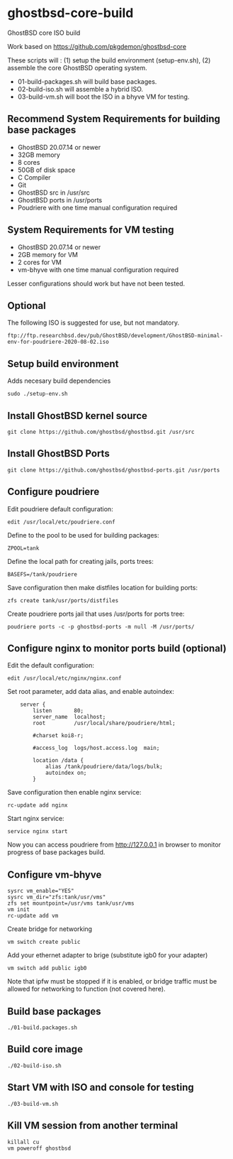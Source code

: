 # ghostbsd-core-build
GhostBSD core ISO build

Work based on https://github.com/pkgdemon/ghostbsd-core

These scripts will : 
(1) setup the build environment (setup-env.sh),
(2) assemble the core GhostBSD operating system. 
* 01-build-packages.sh will build base packages.  
* 02-build-iso.sh will assemble a hybrid ISO.  
* 03-build-vm.sh will boot the ISO in a bhyve VM for testing.  

## Recommend System Requirements for building base packages

* GhostBSD 20.07.14 or newer 
* 32GB memory
* 8 cores
* 50GB of disk space
* C Compiler
* Git
* GhostBSD src in /usr/src
* GhostBSD ports in /usr/ports
* Poudriere with one time manual configuration required

## System Requirements for VM testing

* GhostBSD 20.07.14 or newer
* 2GB memory for VM
* 2 cores for VM
* vm-bhyve with one time manual configuration required

Lesser configurations should work but have not been tested.

## Optional 
The following ISO is suggested for use, but not mandatory.
```
ftp://ftp.researchbsd.dev/pub/GhostBSD/development/GhostBSD-minimal-env-for-poudriere-2020-08-02.iso
```

## Setup build environment 
Adds necesary build dependencies
```
sudo ./setup-env.sh
```
## Install GhostBSD kernel source
```
git clone https://github.com/ghostbsd/ghostbsd.git /usr/src
```
## Install GhostBSD Ports
```
git clone https://github.com/ghostbsd/ghostbsd-ports.git /usr/ports
```

## Configure poudriere

Edit poudriere default configuration:

```
edit /usr/local/etc/poudriere.conf
```

Define to the pool to be used for building packages:

```
ZPOOL=tank
```

Define the local path for creating jails, ports trees:

```
BASEFS=/tank/poudriere
```

Save configuration then make distfiles location for building ports:

```
zfs create tank/usr/ports/distfiles
```

Create poudriere ports jail that uses /usr/ports for ports tree:
```
poudriere ports -c -p ghostbsd-ports -m null -M /usr/ports/
```

## Configure nginx to monitor ports build (optional)

Edit the default configuration:

```
edit /usr/local/etc/nginx/nginx.conf
```

Set root parameter, add data alias, and enable autoindex:

```
    server {
        listen       80;
        server_name  localhost;
        root         /usr/local/share/poudriere/html;

        #charset koi8-r;

        #access_log  logs/host.access.log  main;

        location /data {
            alias /tank/poudriere/data/logs/bulk;
            autoindex on;
        }
```

Save configuration then enable nginx service:

```
rc-update add nginx
```

Start nginx service:

```
service nginx start
```

Now you can access poudriere from http://127.0.0.1 in browser to monitor progress of base packages build.

## Configure vm-bhyve
```
sysrc vm_enable="YES"
sysrc vm_dir="zfs:tank/usr/vms"
zfs set mountpoint=/usr/vms tank/usr/vms
vm init
rc-update add vm
```

Create bridge for networking
```
vm switch create public
```

Add your ethernet adapter to brige (substitute igb0 for your adapter)

```
vm switch add public igb0
```

Note that ipfw must be stopped if it is enabled, or bridge traffic must be allowed for networking to function (not covered here).  

## Build base packages
```
./01-build.packages.sh
```

## Build core image
```
./02-build-iso.sh
```

## Start VM with ISO and console for testing
```
./03-build-vm.sh
```

## Kill VM session from another terminal
```
killall cu
vm poweroff ghostbsd
```
